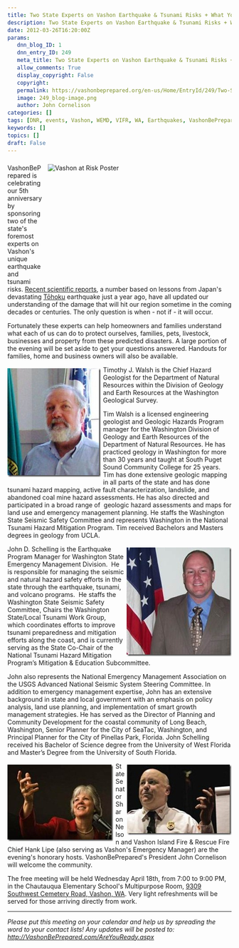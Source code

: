 ```yaml
---
title: Two State Experts on Vashon Earthquake & Tsunami Risks + What You Can Do for your Home, Family & Pets!
description: Two State Experts on Vashon Earthquake & Tsunami Risks + What You Can Do for your Home, Family & Pets!
date: 2012-03-26T16:20:00Z
params:
   dnn_blog_ID: 1
   dnn_entry_ID: 249
   meta_title: Two State Experts on Vashon Earthquake & Tsunami Risks + What You Can Do for your Home, Family & Pets!
   allow_comments: True
   display_copyright: False
   copyright: 
   permalink: https://vashonbeprepared.org/en-us/Home/EntryId/249/Two-State-Experts-on-Vashon-Earthquake-Tsunami-Risks-What-You-Can-Do-for-your-Home-Family-Pets
   image: 249_blog-image.png
   author: John Cornelison
categories: []
tags: [DNR, events, Vashon, WEMD, VIFR, WA, Earthquakes, VashonBePrepared, tsunami]
keywords: []
topics: []
draft: False
---
```


<div style="padding: 4px 0px; margin: 0px; float: none;" class="wlWriterHeaderFooter"> </div>
<a href="../../../../../../../../../images/dnnBlog/1/249/Windows-Live-Writer-d6c948da1aa7_81CE-clip_image002_2.jpg" target="blank"><img src="../../../../../../../../../images/dnnBlog/1/249/Windows-Live-Writer-d6c948da1aa7_81CE-clip_image002_thumb.jpg" alt="Vashon at Risk Poster" style="background-image: none; padding-left: 0px; padding-right: 0px; display: inline; margin-left: 12px; margin-right: 12px; padding-top: 0px; border: 0px solid; width: 401px; height: 256px; float: right;" title="clip_image002" /></a>VashonBePrepared is celebrating our 5th anniversary by sponsoring two of the state's foremost experts on Vashon's unique earthquake and tsunami risks. <a href="/News/Blogs/VashonPreparedness/tabid/164/tagid/13/Earthquakes.aspx" target="blank">Recent scientific reports</a>, a number based on lessons from Japan's devastating <a href="http://en.wikipedia.org/wiki/2011_T%C5%8Dhoku_earthquake_and_tsunami" target="blank">Tōhoku</a> earthquake just a year ago, have all updated our understanding of the damage that will hit our region sometime in the coming decades or centuries. The only question is when - not if - it will occur.
<p>Fortunately these experts can help homeowners and families understand what each of us can do to protect ourselves, families, pets, livestock, businesses and property from these predicted disasters. A large portion of the evening will be set aside to get your questions answered. Handouts for families, home and business owners will also be available.</p>
<p><a href="/images/dnnBlog/1/249/Windows-Live-Writer-d6c948da1aa7_81CE-clip_image004_2.jpg" target="blank"><img width="210" height="244" align="left" src="/images/dnnBlog/1/249/Windows-Live-Writer-d6c948da1aa7_81CE-clip_image004_thumb.jpg" alt="clip_image004" style="background-image: none; margin: 5px 5px 5px 0px; padding-left: 0px; padding-right: 0px; display: inline; padding-top: 0px; border: 0px solid; float: left;" title="clip_image004" /></a>Timothy J. Walsh is the Chief Hazard Geologist for the Department of Natural Resources within the Division of Geology and Earth Resources at the Washington Geological Survey.</p>
<p>Tim Walsh is a licensed engineering geologist and Geologic Hazards Program manager for the Washington Division of Geology and Earth Resources of the Department of Natural Resources. He has practiced geology in Washington for more than 30 years and taught at South Puget Sound Community College for 25 years. Tim has done extensive geologic mapping in all parts of the state and has done tsunami hazard mapping, active fault characterization, landslide, and abandoned coal mine hazard assessments. He has also directed and participated in a broad range of&nbsp; geologic hazard assessments and maps for land use and emergency management planning. He staffs the Washington State Seismic Safety Committee and represents Washington in the National Tsunami Hazard Mitigation Program. Tim received Bachelors and Masters degrees in geology from UCLA.</p>
<p><a href="/images/dnnBlog/1/249/Windows-Live-Writer-d6c948da1aa7_81CE-clip_image006_2.jpg" target="blank"><img width="236" height="244" align="right" src="/images/dnnBlog/1/249/Windows-Live-Writer-d6c948da1aa7_81CE-clip_image006_thumb.jpg" alt="clip_image006" style="background-image: none; margin: 5px 0px 5px 5px; padding-left: 0px; padding-right: 0px; display: inline; padding-top: 0px; border: 0px solid; float: right;" title="clip_image006" /></a>John D. Schelling is the Earthquake Program Manager for Washington State Emergency Management Division.&nbsp; He is responsible for managing the seismic and natural hazard safety efforts in the state through the earthquake, tsunami, and volcano programs.&nbsp; He staffs the Washington State Seismic Safety Committee, Chairs the Washington State/Local Tsunami Work Group, which coordinates efforts to improve tsunami preparedness and mitigation efforts along the coast, and is currently serving as the State Co-Chair of the National Tsunami Hazard Mitigation Program&rsquo;s Mitigation &amp; Education Subcommittee.</p>
<p>John also represents the National Emergency Management Association on the USGS Advanced National Seismic System Steering Committee. In addition to emergency management expertise, John has an extensive background in state and local government with an emphasis on policy analysis, land use planning, and implementation of smart growth management strategies. He has served as the Director of Planning and Community Development for the coastal community of Long Beach, Washington, Senior Planner for the City of SeaTac, Washington, and Principal Planner for the City of Pinellas Park, Florida. John Schelling received his Bachelor of Science degree from the University of West Florida and Master&rsquo;s Degree from the University of South Florida. </p>
<p><a href="/images/dnnBlog/1/249/Windows-Live-Writer-d6c948da1aa7_81CE-clip_image008_2.jpg" target="blank"><img width="238" height="172" align="left" src="/images/dnnBlog/1/249/Windows-Live-Writer-d6c948da1aa7_81CE-clip_image008_thumb.jpg" alt="clip_image008" style="background-image: none; margin: 5px 5px 5px 0px; padding-left: 0px; padding-right: 0px; display: inline; padding-top: 0px; border: 0px solid; float: left;" title="clip_image008" /></a><a href="/images/dnnBlog/1/249/Windows-Live-Writer-d6c948da1aa7_81CE-clip_image010_2.jpg" target="blank"><img width="235" height="158" align="right" src="/images/dnnBlog/1/249/Windows-Live-Writer-d6c948da1aa7_81CE-clip_image010_thumb.jpg" alt="clip_image010" style="background-image: none; margin: 5px 0px 5px 5px; padding-left: 0px; padding-right: 0px; display: inline; padding-top: 0px; border: 0px solid; float: right;" title="clip_image010" /></a>State Senator Sharon Nelson and Vashon Island Fire &amp; Rescue Fire Chief Hank Lipe (also serving as Vashon's Emergency Manager) are the evening's honorary hosts. VashonBePrepared's President John Cornelison will welcome the community.</p>
<p>The free meeting will be held Wednesday April 18th, from 7:00 to 9:00 PM, in the Chautauqua Elementary School's Multipurpose Room, <a href="http://maps.google.com/maps?daddr=9309+Southwest+Cemetery+Road,+Vashon,+WA+98070" target="blank">9309 Southwest Cemetery Road, Vashon, WA</a>. Very light refreshments will be served for those arriving directly from work. <br clear="all" />
</p>
<hr />
<p><em>Please put this meeting on your calendar and help us by spreading the word to your contact lists! Any updates will be posted to: <a href="/AreYouReady.aspx" target="blank">http://VashonBePrepared.com/AreYouReady.aspx</a></em></p>
